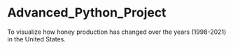 # Advanced_Python_Project
To visualize how honey production has changed over the years (1998-2021) in the United States.
